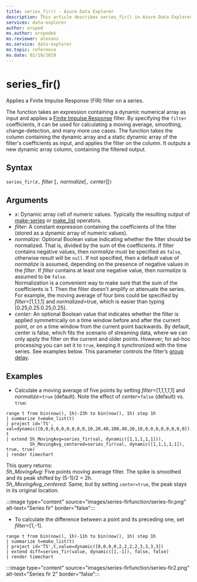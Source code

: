 ```yaml
---
title: series_fir() - Azure Data Explorer
description: This article describes series_fir() in Azure Data Explorer.
services: data-explorer
author: orspod
ms.author: orspodek
ms.reviewer: alexans
ms.service: data-explorer
ms.topic: reference
ms.date: 02/19/2019
---
```

# series_fir()

Applies a Finite Impulse Response (FIR) filter on a series.  

The function takes an expression containing a dynamic numerical array as input and applies a [Finite Impulse Response](https://en.wikipedia.org/wiki/Finite_impulse_response) filter. By specifying the `filter` coefficients, it can be used for calculating a moving average, smoothing, change-detection, and many more use cases. The function takes the column containing the dynamic array and a static dynamic array of the filter's coefficients as input, and applies the filter on the column. It outputs a new dynamic array column, containing the filtered output.  

## Syntax

`series_fir(`*x*`,` *filter* [`,` *normalize*[`,` *center*]]`)`

## Arguments

* *x*: Dynamic array cell of numeric values. Typically the resulting output of [make-series](make-seriesoperator.md) or [make_list](makelist-aggfunction.md) operators.
* *filter*: A constant expression containing the coefficients of the filter (stored as a dynamic array of numeric values).
* *normalize*: Optional Boolean value indicating whether the filter should be normalized. That is, divided by the sum of the coefficients. If filter contains negative values, then *normalize* must be specified as `false`, otherwise result will be `null`. If not specified, then a default value of *normalize* is assumed, depending on the presence of negative values in the *filter*. If *filter* contains at least one negative value, then *normalize* is assumed to be `false`.  
Normalization is a convenient way to make sure that the sum of the coefficients is 1. Then the filter doesn't amplify or attenuate the series. For example, the moving average of four bins could be specified by *filter*=[1,1,1,1] and *normalized*=true, which is easier than typing [0.25,0.25.0.25,0.25].
* *center*: An optional Boolean value that indicates whether the filter is applied symmetrically on a time window before and after the current point, or on a time window from the current point backwards. By default, center is false, which fits the scenario of streaming data, where we can only apply the filter on the current and older points. However, for ad-hoc processing you can set it to `true`, keeping it synchronized with the time series. See examples below. This parameter controls the filter’s [group delay](https://en.wikipedia.org/wiki/Group_delay_and_phase_delay).

## Examples

* Calculate a moving average of five points by setting *filter*=[1,1,1,1,1] and *normalize*=`true` (default). Note the effect of *center*=`false` (default) vs. `true`:

<!-- csl: https://help.kusto.windows.net:443/Samples -->
```kusto
range t from bin(now(), 1h)-23h to bin(now(), 1h) step 1h
| summarize t=make_list(t)
| project id='TS', val=dynamic([0,0,0,0,0,0,0,0,0,10,20,40,100,40,20,10,0,0,0,0,0,0,0,0]), t
| extend 5h_MovingAvg=series_fir(val, dynamic([1,1,1,1,1])),
         5h_MovingAvg_centered=series_fir(val, dynamic([1,1,1,1,1]), true, true)
| render timechart
```

This query returns:  
*5h_MovingAvg*: Five points moving average filter. The spike is smoothed and its peak shifted by (5-1)/2 = 2h.  
*5h_MovingAvg_centered*: Same, but by setting `center=true`, the peak stays in its original location.

:::image type="content" source="images/series-firfunction/series-fir.png" alt-text="Series fir" border="false":::

* To calculate the difference between a point and its preceding one, set *filter*=[1,-1].

<!-- csl: https://help.kusto.windows.net:443/Samples -->
```kusto
range t from bin(now(), 1h)-11h to bin(now(), 1h) step 1h
| summarize t=make_list(t)
| project id='TS',t,value=dynamic([0,0,0,0,2,2,2,2,3,3,3,3])
| extend diff=series_fir(value, dynamic([1,-1]), false, false)
| render timechart
```

:::image type="content" source="images/series-firfunction/series-fir2.png" alt-text="Series fir 2" border="false":::
